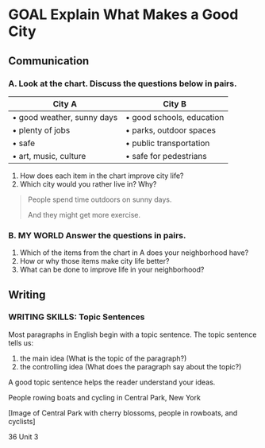 # GOAL Explain What Makes a Good City

## Communication

### A. Look at the chart. Discuss the questions below in pairs.

| City A | City B |
|--------|--------|
| • good weather, sunny days | • good schools, education |
| • plenty of jobs | • parks, outdoor spaces |
| • safe | • public transportation |
| • art, music, culture | • safe for pedestrians |

1. How does each item in the chart improve city life?
2. Which city would you rather live in? Why?

> People spend time outdoors on sunny days.
> 
> And they might get more exercise.

### B. MY WORLD Answer the questions in pairs.

1. Which of the items from the chart in A does your neighborhood have?
2. How or why those items make city life better?
3. What can be done to improve life in your neighborhood?

## Writing

### WRITING SKILLS: Topic Sentences

Most paragraphs in English begin with a topic sentence. The topic sentence tells us:

1. the main idea (What is the topic of the paragraph?)
2. the controlling idea (What does the paragraph say about the topic?)

A good topic sentence helps the reader understand your ideas.

People rowing boats and cycling in Central Park, New York

[Image of Central Park with cherry blossoms, people in rowboats, and cyclists]

36 Unit 3